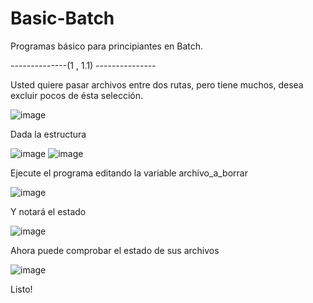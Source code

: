 # Basic-Batch

Programas básico para principiantes en Batch. 


--------------(1 , 1.1) ---------------


Usted quiere pasar archivos entre dos rutas, pero tiene muchos, desea excluir pocos de ésta selección. 

![image](https://github.com/user-attachments/assets/1019ad84-4e6b-4ba0-ae42-b1e2b6221270)

Dada la estructura

![image](https://github.com/user-attachments/assets/86daa752-b859-4ebe-b640-c10436e133e4)
![image](https://github.com/user-attachments/assets/cd37a8dd-cef5-4658-bf51-27caec99fc7b)

Ejecute el programa editando la variable archivo_a_borrar

![image](https://github.com/user-attachments/assets/72c46544-0f9d-460c-8afc-0970243666ec)

Y notará el estado

![image](https://github.com/user-attachments/assets/1fe2e0b2-5eeb-4032-b5f1-e5b65677ee67)

Ahora puede comprobar el estado de sus archivos

![image](https://github.com/user-attachments/assets/9d2ca9a2-12ea-4ad2-a023-27eb8642b706)

Listo!

